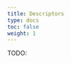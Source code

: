 ```yaml
---
title: Descriptors
type: docs
toc: false
weight: 1
---
```


TODO:

<!-- REFERENCES -->

[^kumar2022drug]: Chapter 5 of Kumar, T. D. A. (2022). *Drug Design: A Conceptual Overview*. CRC Press. DOI: [10.1201/9781003298755](https://doi.org/10.1201/9781003298755)
